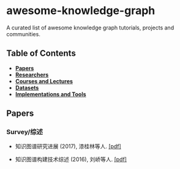 # awesome-knowledge-graph
A curated list of awesome knowledge graph tutorials, projects and communities.


## Table of Contents


* **[Papers](#papers)**
* **[Researchers](#researchers)**
* **[Courses and Lectures](#courses-and-lectures)**
* **[Datasets](#datasets)**
* **[Implementations and Tools](#implementations-and-tools)**
<!--* **[Articles](#articles)**-->

## Papers

### Survey/综述


* 知识图谱研究进展 (2017), 漆桂林等人. [[pdf]](http://tie.istic.ac.cn/ch/reader/create_pdf.aspx?file_no=201701002&flag=&journal_id=qbgc&year_id=2017)

* 知识图谱构建技术综述 (2016), 刘峤等人. [[pdf]](http://crad.ict.ac.cn/CN/article/downloadArticleFile.do?attachType=PDF&id=3127)





